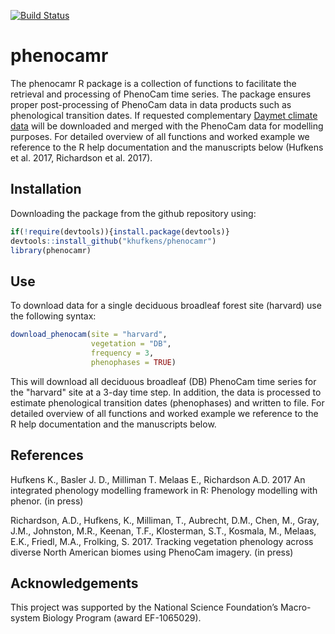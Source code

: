 [![Build Status](https://travis-ci.org/khufkens/phenocamr.svg?branch=master)](https://travis-ci.org/khufkens/phenocamr)

# phenocamr

The phenocamr R package is a collection of functions to facilitate the retrieval and processing of PhenoCam time series. The package ensures proper post-processing of PhenoCam data in data products such as phenological transition dates. If requested complementary [Daymet climate data](https://daymet.ornl.gov/) will be downloaded and merged with the PhenoCam data for modelling purposes. For detailed overview of all functions and worked example we reference to the R help documentation and the manuscripts below (Hufkens et al. 2017, Richardson et al. 2017).

## Installation

Downloading the package from the github repository using:

```R
if(!require(devtools)){install.package(devtools)}
devtools::install_github("khufkens/phenocamr")
library(phenocamr)
```

## Use

To download data for a single deciduous broadleaf forest site (harvard) use the following syntax:

```R
download_phenocam(site = "harvard",
                  vegetation = "DB",
                  frequency = 3,
                  phenophases = TRUE)  
```

This will download all deciduous broadleaf (DB) PhenoCam time series for the "harvard" site at a 3-day time step. In addition, the data is processed to estimate phenological transition dates (phenophases) and written to file. For detailed overview of all functions and worked example we reference to the R help documentation and the manuscripts below.

## References

Hufkens K., Basler J. D., Milliman T. Melaas E., Richardson A.D. 2017 An integrated phenology modelling framework in R: Phenology modelling with phenor. (in press)

Richardson, A.D., Hufkens, K., Milliman, T., Aubrecht, D.M., Chen, M., Gray, J.M., Johnston, M.R., Keenan, T.F., Klosterman, S.T., Kosmala, M., Melaas, E.K., Friedl, M.A., Frolking, S.  2017. Tracking vegetation phenology across diverse North American biomes using PhenoCam imagery. (in press)

## Acknowledgements

This project was supported by the National Science Foundation’s Macro-system Biology Program (award EF-1065029).

